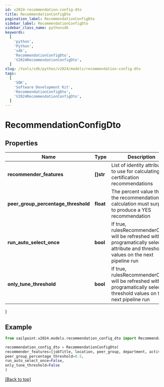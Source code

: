 ```yaml
---
id: v2024-recommendation-config-dto
title: RecommendationConfigDto
pagination_label: RecommendationConfigDto
sidebar_label: RecommendationConfigDto
sidebar_class_name: pythonsdk
keywords:
  [
    'python',
    'Python',
    'sdk',
    'RecommendationConfigDto',
    'V2024RecommendationConfigDto',
  ]
slug: /tools/sdk/python/v2024/models/recommendation-config-dto
tags:
  [
    'SDK',
    'Software Development Kit',
    'RecommendationConfigDto',
    'V2024RecommendationConfigDto',
  ]
---
```


# RecommendationConfigDto

## Properties

| Name | Type | Description | Notes |
| --- | --- | --- | --- |
| **recommender_features** | **[]str** | List of identity attributes to use for calculating certification recommendations | [optional] |
| **peer_group_percentage_threshold** | **float** | The percent value that the recommendation calculation must surpass to produce a YES recommendation | [optional] |
| **run_auto_select_once** | **bool** | If true, rulesRecommenderConfig will be refreshed with new programatically selected attribute and threshold values on the next pipeline run | [optional] [default to False] |
| **only_tune_threshold** | **bool** | If true, rulesRecommenderConfig will be refreshed with new programatically selected threshold values on the next pipeline run | [optional] [default to False] |

}

## Example

```python
from sailpoint.v2024.models.recommendation_config_dto import RecommendationConfigDto

recommendation_config_dto = RecommendationConfigDto(
recommender_features=[jobTitle, location, peer_group, department, active],
peer_group_percentage_threshold=0.5,
run_auto_select_once=False,
only_tune_threshold=False
)

```

[[Back to top]](#)
